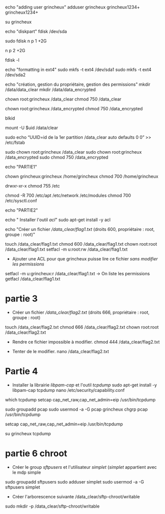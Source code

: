 
echo "adding user grincheux"
adduser grincheux 
grincheux1234+
grincheux1234+


su grincheux

echo "diskpart"
fdisk /dev/sda

sudo fdisk
n
p
1
+2G

n
p
2
+2G


fdisk -l 

echo "formatting in ext4"
sudo mkfs -t ext4 /dev/sda1
sudo mkfs -t ext4 /dev/sda2


echo "création, gestion du propriétaire, gestion des permissions"
mkdir /data/data_clear
mkdir /data/data_encrypted

chown root:grincheux /data_clear
chmod 750 /data_clear

chown root:grincheux /data_encrypted
chmod 750 /data_encrypted



blkid



mount -U $uid /data/clear

sudo echo “UUID=id de la 1er partition /data_clear auto defaults 0 0” >> /etc/fstab



sudo chown root:grincheux /data_clear
sudo chown root:grincheux /data_encrypted
sudo chmod 750 /data_encrypted




echo "PARTIE1"

chown grincheux:grincheux /home/grincheux 
chmod 700 /home/grincheux

drwxr-xr-x 
chmod 755 /etc



chmod -R 700 /etc/apt /etc/network /etc/modules 
chmod 700 /etc/sysctl.conf 


echo "PARTIE2"



echo " Installer l'outil *acl*"
sudo apt-get install -y acl 




echo "Créer un fichier */data_clear/flag1.txt* (droits 600, propriétaire : root, groupe : root)"

touch /data_clear/flag1.txt
chmod 600 /data_clear/flag1.txt
chown root:root /data_clear/flag1.txt
setfacl -m u:root:rw /data_clear/flag1.txt

- Ajouter une ACL pour que grincheux puisse lire ce fichier *sans modifier les permissions*

setfacl -m u:grincheux:r /data_clear/flag1.txt
-> On liste les permissions 
getfacl  /data_clear/flag1.txt


# partie 3
- Créer un fichier */data_clear/flag2.txt* (droits 666, propriétaire : root, groupe : root)


touch /data_clear/flag2.txt
chmod 666 /data_clear/flag2.txt
chown root:root /data_clear/flag2.txt



- Rendre ce fichier impossible à modifier.
chmod 444 /data_clear/flag2.txt



- Tenter de le modifier.
nano /data_clear/flag2.txt


# Partie 4
- Installer la librairie *libpam-cap* et l'outil *tcpdump*
sudo apt-get install -y libpam-cap tcpdump
nano /etc/security/capability.conf


which tcpdump
setcap cap_net_raw,cap_net_admin=eip /usr/bin/tcpdump


sudo groupadd pcap
sudo usermod -a -G pcap grincheux
chgrp pcap /usr/bin/tcpdump

setcap cap_net_raw,cap_net_admin=eip /usr/bin/tcpdump

su grincheux
tcpdump

# partie 6 chroot
- Créer le group *sftpusers* et l'utilisateur *simplet* (*simplet* appartient avec le mdp simple


sudo groupadd sftpusers
sudo adduser simplet 
sudo usermod -a -G sftpusers simplet


- Créer l'arborescence suivante /data_clear/sftp-chroot/writable

sudo mkdir -p /data_clear/sftp-chroot/writable

